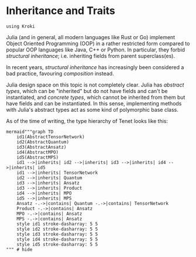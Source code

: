 # Inheritance and Traits

```@setup kroki
using Kroki
```

Julia (and in general, all modern languages like Rust or Go) implement Object Oriented Programming (OOP) in a rather restricted form compared to popular OOP languages like Java, C++ or Python.
In particular, they forbid _structural inheritance_; i.e. inheriting fields from parent superclass(es).

In recent years, _structural inheritance_ has increasingly been considered a bad practice, favouring _composition_ instead.

Julia design space on this topic is not completely clear. Julia has _abstract types_, which can be "inherited" but do not have fields and can't be instantiated, and _concrete types_, which cannot be inherited from them but have fields and can be instantiated. In this sense, implementing methods with Julia's abstract types act as some kind of polymorphic base class.

As of the time of writing, the type hierarchy of Tenet looks like this:

```@example kroki
mermaid"""graph TD
    id1(AbstractTensorNetwork)
    id2(AbstractQuantum)
    id3(AbstractAnsatz)
    id4(AbstractMPO)
    id5(AbstractMPS)
    id1 -->|inherits| id2 -->|inherits| id3 -->|inherits| id4 -->|inherits| id5
    id1 -->|inherits| TensorNetwork
    id2 -->|inherits| Quantum
    id3 -->|inherits| Ansatz
    id3 -->|inherits| Product
    id4 -->|inherits| MPO
    id5 -->|inherits| MPS
    Ansatz -.->|contains| Quantum -.->|contains| TensorNetwork
    Product -.->|contains| Ansatz
    MPO -.->|contains| Ansatz
    MPS -.->|contains| Ansatz
    style id1 stroke-dasharray: 5 5
    style id2 stroke-dasharray: 5 5
    style id3 stroke-dasharray: 5 5
    style id4 stroke-dasharray: 5 5
    style id5 stroke-dasharray: 5 5
""" # hide
```
